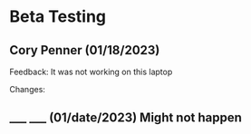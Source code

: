 # Beta Testing

## Cory Penner (01/18/2023)

Feedback:
It was not working on this laptop

Changes:


## ___ ___ (01/date/2023) Might not happen


